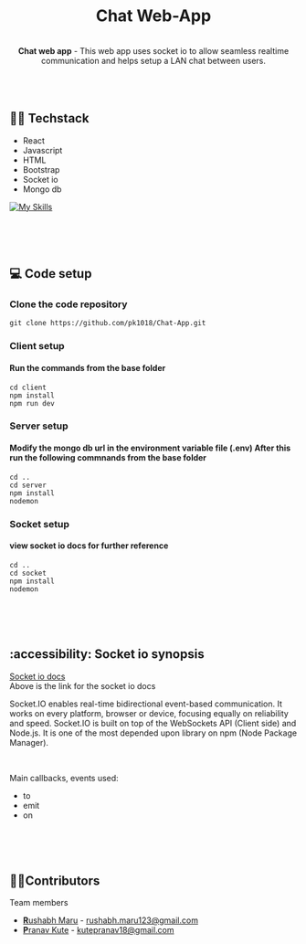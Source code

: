 <h1 align="center"> Chat Web-App </h1>
<br>

<div align="center">
   <strong>Chat web app</strong> - This web app uses socket io to allow seamless realtime communication and helps setup a LAN chat between users. <br>
  
  
</div>
<br><br><br>



## 👨‍💻 Techstack
- React
- Javascript
- HTML
- Bootstrap
- Socket io
- Mongo db

[![My Skills](https://skillicons.dev/icons?i=react,vite,html,bootstrap,javascript,mongodb&perline=6)](https://skillicons.dev)


<br><br><br>

## 💻 Code setup

### Clone the code repository
```
git clone https://github.com/pk1018/Chat-App.git
```


### Client setup
#### Run the commands from the base folder
```
cd client
npm install
npm run dev
```


### Server setup
#### Modify the mongo db url in the environment variable file (.env) After this run the following commnands from the base folder
```
cd ..
cd server
npm install
nodemon
```


### Socket setup
#### view socket io docs for further reference
```
cd ..
cd socket
npm install
nodemon
```


<br><br><br>

## :accessibility: Socket io synopsis
[Socket io docs](https://socket.io/docs/v4/) <br>
Above is the link for the socket io docs
<p>
   Socket.IO enables real-time bidirectional event-based communication. It works on every platform, browser or device, focusing equally on reliability and speed. Socket.IO is built on top of the WebSockets API (Client side) and Node.js. It is one of the most depended upon library on npm (Node Package Manager).
</p><br>


Main callbacks, events used:
- to
- emit
- on


<br><br><br>


## 👩‍💻Contributors

Team members

- [**R**ushabh Maru](https://github.com/RushabhM03) - rushabh.maru123@gmail.com
- [**P**ranav Kute](https://github.com/pk1018) - kutepranav18@gmail.com

